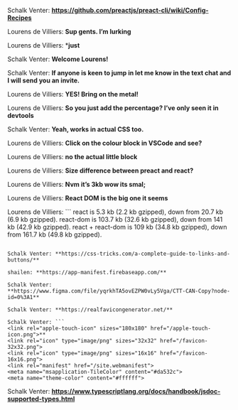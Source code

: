 
Schalk Venter: **https://github.com/preactjs/preact-cli/wiki/Config-Recipes**

Lourens de Villiers: **Sup gents. I’m lurking**

Lourens de Villiers: ***just**

Schalk Venter: **Welcome Lourens!**

Schalk Venter: **If anyone is keen to jump in let me know in the text chat and I will send you an invite.**

Lourens de Villiers: **YES! Bring on the metal!**

Lourens de Villiers: **So you just add the percentage? I’ve only seen it in devtools**

Schalk Venter: **Yeah, works in actual CSS too.**

Lourens de Villiers: **Click on the colour block in VSCode and see?**

Lourens de Villiers: **no the actual little block**

Lourens de Villiers: **Size difference between preact and react?**

Lourens de Villiers: **Nvm it’s 3kb wow its smal;**

Lourens de Villiers: **React DOM is the big one it seems**

Lourens de Villiers: ```
react is 5.3 kb (2.2 kb gzipped), down from 20.7 kb (6.9 kb gzipped).
react-dom is 103.7 kb (32.6 kb gzipped), down from 141 kb (42.9 kb gzipped).
react + react-dom is 109 kb (34.8 kb gzipped), down from 161.7 kb (49.8 kb gzipped).
```

Schalk Venter: **https://css-tricks.com/a-complete-guide-to-links-and-buttons/**

shailen: **https://app-manifest.firebaseapp.com/**

Schalk Venter: **https://www.figma.com/file/yqrkhTA5ovEZPW0vLy5Vga/CTT-CAN-Copy?node-id=0%3A1**

Schalk Venter: **https://realfavicongenerator.net/**

Schalk Venter: ```
<link rel="apple-touch-icon" sizes="180x180" href="/apple-touch-icon.png">**
<link rel="icon" type="image/png" sizes="32x32" href="/favicon-32x32.png">
<link rel="icon" type="image/png" sizes="16x16" href="/favicon-16x16.png">
<link rel="manifest" href="/site.webmanifest">
<meta name="msapplication-TileColor" content="#da532c">
<meta name="theme-color" content="#ffffff">
```

Schalk Venter: **https://www.typescriptlang.org/docs/handbook/jsdoc-supported-types.html**
